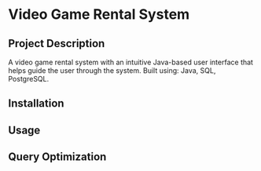 # Video Game Rental System

## Project Description
A video game rental system with an intuitive Java-based user interface that helps guide the user through the system. Built using: Java, SQL, PostgreSQL.

## Installation

## Usage

## Query Optimization

